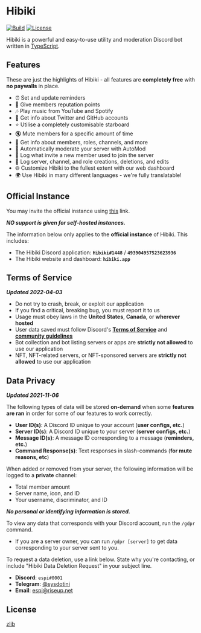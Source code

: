 # Hibiki

[![Build][badge-workflow]][workflow]
[![License][badge-license]][license]

[license]: LICENSE "Hibiki is licensed under the zlib/libpng license."
[workflow]: https://github.com/sysdotini/hibiki/actions?query=workflow%3Apush "Main GitHub workflow action."

<!-- Badges -->

[badge-workflow]: https://img.shields.io/github/workflow/status/sysdotini/hibiki/Push "Shields.io badge for workflow status."
[badge-license]: https://img.shields.io/badge/license-zlib-orange.svg "Shields.io badge for the zlib license."

Hibiki is a powerful and easy-to-use utility and moderation Discord bot written in [TypeScript][typescript].

## Features

These are just the highlights of Hibiki - all features are **completely free** with **no paywalls** in place.

- ⏰ Set and update reminders
- 🌟 Give members reputation points
- 🎶 Play music from YouTube and Spotify
- 👥 Get info about Twitter and GitHub accounts
- ⭐ Utilise a completely customisable starboard
- 🔇 Mute members for a specific amount of time
- 💬 Get info about members, roles, channels, and more
- 🤖 Automatically moderate your server with AutoMod
- 🔗 Log what invite a new member used to join the server
- 📜 Log server, channel, and role creations, deletions, and edits
- 🌐 Customize Hibiki to the fullest extent with our web dashboard
- 🌍 Use Hibiki in many different languages - we're fully translatable!

## Official Instance

You may invite the official instance using [this][invite] link.

**_NO support is given for self-hosted instances._** <!-- unless you're cute -->

The information below only applies to the **official instance** of Hibiki. This includes:

- The Hibiki Discord application: **`Hibiki#1448`** / **`493904957523623936`**
- The Hibiki website and dashboard: **`hibiki.app`**

## Terms of Service

**_Updated 2022-04-03_**

- Do not try to crash, break, or exploit our application
- If you find a critical, breaking bug, you must report it to us
- Usage must obey laws in the **United States**, **Canada**, or **wherever hosted**
- User data saved must follow Discord's **[Terms of Service][discord_tos]** and **[community guidelines][discord_cg]**
- Bot collection and bot listing servers or apps are **strictly not allowed** to use our application
- NFT, NFT-related servers, or NFT-sponsored servers are **strictly not allowed** to use our application

## Data Privacy

**_Updated 2021-11-06_**

The following types of data will be stored **on-demand** when some **features are ran** in order for some of our features to work correctly.

- **User ID(s)**: A Discord ID unique to your account (**user configs, etc.**)
- **Server ID(s)**: A Discord ID unique to your server (**server configs, etc.**)
- **Message ID(s)**: A message ID corresponding to a message (**reminders, etc.**)
- **Command Response(s)**: Text responses in slash-commands (**for mute reasons, etc**)

When added or removed from your server, the following information will be logged to a **private** channel:

- Total member amount
- Server name, icon, and ID
- Your username, discriminator, and ID

**_No personal or identifying information is stored._**

To view any data that corresponds with your Discord account, run the `/gdpr` command.

- If you are a server owner, you can run `/gdpr [server]` to get data corresponding to your server sent to you.

To request a data deletion, use a link below. State why you're contacting, or include "Hibiki Data Deletion Request" in your subject line.

- **Discord**: `espi#0001`
- **Telegram**: [@sysdotini][espi-telegram]
- **Email**: [espi@riseup.net][espi-email]

## License

[zlib][license]

[typescript]: https://www.typescriptlang.org/ "TypeScript's website."
[invite]: https://discord.com/oauth2/authorize?&client_id=864687346977210368&scope=bot%20applications.commands&permissions=1581116663 "Invite the official Hibiki instance."
[discord_tos]: https://discord.com/terms "Discord's Terms of Service"
[discord_cg]: https://discord.com/guidelines "Discord's Community Guidelines"
[espi-telegram]: https://t.me/sysdotini "Contact Espi (sysdotini) on Telegram"
[espi-email]: mailto:espi@riseup.net "A mailto link redirecting to the project owner's email"
[license]: LICENSE.md "zlib/libpng license file"
